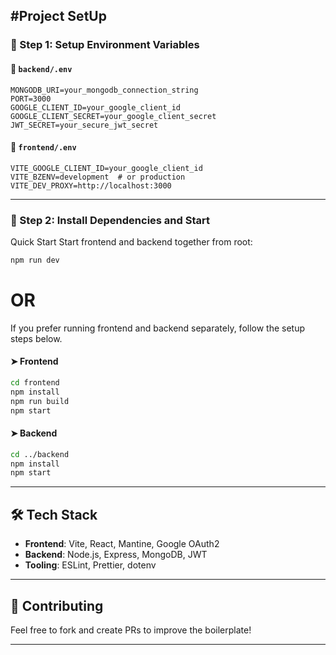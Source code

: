 #Project SetUp
---

### 🔹 Step 1: Setup Environment Variables

#### 📁 `backend/.env`
```env
MONGODB_URI=your_mongodb_connection_string
PORT=3000
GOOGLE_CLIENT_ID=your_google_client_id
GOOGLE_CLIENT_SECRET=your_google_client_secret
JWT_SECRET=your_secure_jwt_secret
```

#### 📁 `frontend/.env`
```env
VITE_GOOGLE_CLIENT_ID=your_google_client_id
VITE_BZENV=development  # or production
VITE_DEV_PROXY=http://localhost:3000
```

---

### 🔹 Step 2: Install Dependencies and Start

Quick Start
Start frontend and backend together from root:
```bash
npm run dev
```

# OR

If you prefer running frontend and backend separately, follow the setup steps below.
#### ➤ Frontend

```bash
cd frontend
npm install
npm run build
npm start
```

#### ➤ Backend

```bash
cd ../backend
npm install
npm start
```
---

## 🛠️ Tech Stack

- **Frontend**: Vite, React, Mantine, Google OAuth2
- **Backend**: Node.js, Express, MongoDB, JWT
- **Tooling**: ESLint, Prettier, dotenv

---

## 🙌 Contributing

Feel free to fork and create PRs to improve the boilerplate!

---

